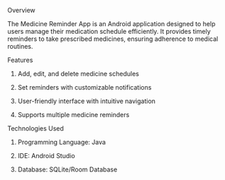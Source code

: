Overview

The Medicine Reminder App is an Android application designed to help users manage their medication schedule efficiently. It provides timely reminders to take prescribed medicines, ensuring adherence to medical routines.

Features

1) Add, edit, and delete medicine schedules

2) Set reminders with customizable notifications

3) User-friendly interface with intuitive navigation

4) Supports multiple medicine reminders

Technologies Used

1) Programming Language: Java

2) IDE: Android Studio

3) Database: SQLite/Room Database
